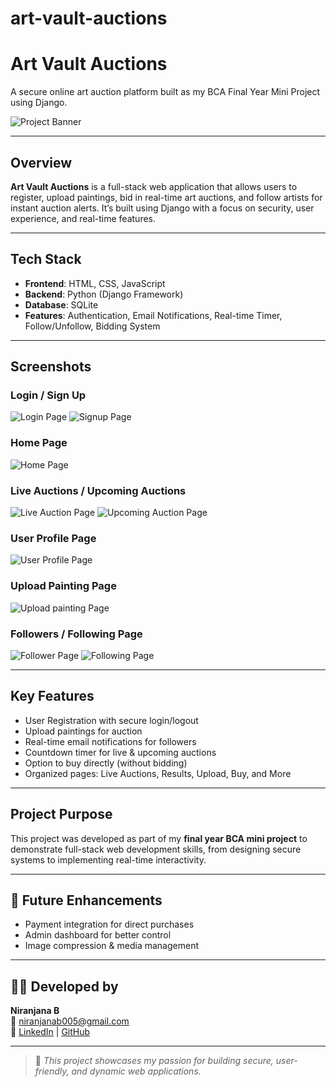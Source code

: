 # art-vault-auctions
#  Art Vault Auctions
A secure online art auction platform built as my BCA Final Year Mini Project using Django.

![Project Banner](https://via.placeholder.com/1000x300?text=Art+Vault+Auctions+%7C+Django+Based+Auction+Platform)

---

##  Overview

**Art Vault Auctions** is a full-stack web application that allows users to register, upload paintings, bid in real-time art auctions, and follow artists for instant auction alerts. It’s built using Django with a focus on security, user experience, and real-time features.

---

##  Tech Stack

- **Frontend**: HTML, CSS, JavaScript
- **Backend**: Python (Django Framework)
- **Database**: SQLite
- **Features**: Authentication, Email Notifications, Real-time Timer, Follow/Unfollow, Bidding System

---

##  Screenshots
 
###  Login / Sign Up
![Login Page](https://github.com/niranjanabaalu/art-vault-auctions/blob/main/login_page.JPG?raw=true)
![Signup Page](https://github.com/niranjanabaalu/art-vault-auctions/blob/main/signup_Screenshot.JPG?raw=true)

###  Home Page
![Home Page](https://github.com/niranjanabaalu/art-vault-auctions/blob/main/homepage_Documentation.JPG?raw=true)

###  Live Auctions / Upcoming Auctions
![Live Auction Page](https://github.com/niranjanabaalu/art-vault-auctions/blob/main/live_auction_page.JPG?raw=true)
![Upcoming Auction Page](https://github.com/niranjanabaalu/art-vault-auctions/blob/main/upcoming_auctions_page.JPG?raw=true)

###  User Profile Page
![User Profile Page](https://github.com/niranjanabaalu/art-vault-auctions/blob/main/user_profile_page.JPG?raw=true)

###  Upload Painting Page
![Upload painting Page](https://github.com/niranjanabaalu/art-vault-auctions/blob/main/upload_painting%20with%20information.JPG?raw=true)

###  Followers / Following Page
![Follower Page](https://github.com/niranjanabaalu/art-vault-auctions/blob/main/follower_page.JPG?raw=true)
![Following Page](https://github.com/niranjanabaalu/art-vault-auctions/blob/main/following_page.JPG?raw=true)

---


##  Key Features

-  User Registration with secure login/logout
-  Upload paintings for auction
-  Real-time email notifications for followers
-  Countdown timer for live & upcoming auctions
-  Option to buy directly (without bidding)
-  Organized pages: Live Auctions, Results, Upload, Buy, and More

---

##  Project Purpose

This project was developed as part of my **final year BCA mini project** to demonstrate full-stack web development skills, from designing secure systems to implementing real-time interactivity.

---

## 🚀 Future Enhancements

- Payment integration for direct purchases
- Admin dashboard for better control
- Image compression & media management

---

## 👩‍💻 Developed by

**Niranjana B**  
📧 niranjanab005@gmail.com  
🔗 [LinkedIn](https://linkedin.com/in/niranjana-balasubramanian-1ab0a4251) | [GitHub](https://github.com/N4si)

---

> 📌 *This project showcases my passion for building secure, user-friendly, and dynamic web applications.*

